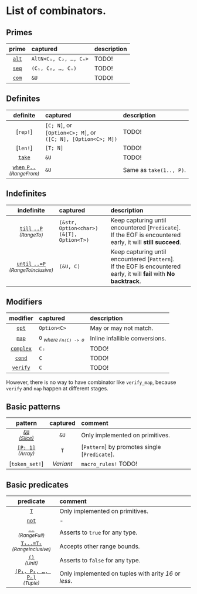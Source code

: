 # List of combinators.

## Primes

| prime | captured | description |
|:-----:|:-------- |:----------- |
| [`alt`](alt()) | `AltN<C₁, C₂, …, Cₙ>` | TODO! |
| [`seq`](seq()) | `(C₁, C₂, …, Cₙ)` | TODO! |
| [`com`](com()) | `&U` | TODO! |

## Definites

| definite | captured | description |
|:--------:|:-------- |:----------- |
| [`rep!`] | `[C; N]`, or<br />`[Option<C>; M]`, or<br />`([C; N], [Option<C>; M])` | TODO! |
| [`len!`] | `[T; N]` | TODO! |
| [`take`](take()) | `&U` | TODO! |
| [`when`&emsp13;`P..`](when())<br /><sup>*(RangeFrom)*</sup> | `&U` | Same as `take(1.., P)`. |

## Indefinites

| indefinite | captured | description |
|:----------:|:-------- |:----------- |
| [`till`&emsp13;`..P`](till())<br /><sup>*(RangeTo)*</sup> | `(&str, Option<char>)`<br />`(&[T], Option<T>)` | Keep capturing until encountered [`Predicate`].<br />If the EOF is encountered early, it will **still succeed**. |
| [`until`&emsp13;`..=P`](until())<br /><sup>*(RangeToInclusive)*</sup> | `(&U, C)` | Keep capturing until encountered [`Pattern`].<br />If the EOF is encountered early, it will **fail** with **No backtrack**. |

## Modifiers

| modifier | captured | description |
|:--------:|:-------- |:----------- |
| [`opt`](opt()) | `Option<C>` | May or may not match. |
| [`map`](map()) | `O` <sub>*where `Fn(C) -> O`*</sub> | Inline infallible conversions. |
| [`complex`](complex()) | `C₂` | TODO! |
| [`cond`](cond()) | `C` | TODO! |
| [`verify`](verify()) | `C` | TODO! |

However, there is no way to have combinator like `verify_map`, because `verify` and `map` happen at different stages.

## Basic patterns

| pattern | captured | comment |
|:-------:|:--------:|:------- |
| [`&U`](Pattern)<br /><sup>[*(Slice)*](Slice)</sup> | `&U` | Only implemented on primitives. |
| [`[P; 1]`](Pattern)<br /><sup>*(Array)*</sup> | `T` | [`Pattern`] by promotes single [`Predicate`]. |
| [`token_set!`] | *Variant* | `macro_rules!` TODO! |

## Basic predicates

| predicate | comment |
|:---------:|:------- |
| [`T`](Predicate) | Only implemented on primitives. |
| [`not`](not()) | - |
| [`..`](Predicate)<br /><sup>*(RangeFull)*</sup> | Asserts to `true` for any type. |
| [`T₁..=T₂`](Predicate)<br /><sup>*(RangeInclusive)*</sup> | Accepts other range bounds. |
| [`()`](Predicate)<br /><sup>*(Unit)*</sup> | Asserts to `false` for any type. |
| [`(P₁, P₂, …, Pₙ)`](Predicate)<br /><sup>*(Tuple)*</sup> | Only implemented on tuples with arity *16* or *less*. |
